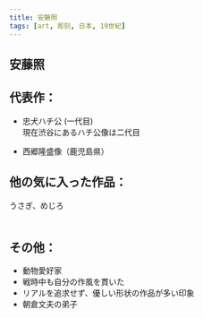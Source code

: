 ```yaml
---
title: 安藤照
tags: [art, 彫刻, 日本, 19世紀]
---
```

安藤照  
---
## 代表作：  
- 忠犬ハチ公 (一代目)  
現在渋谷にあるハチ公像は二代目  
  
- 西郷隆盛像（鹿児島県）  

## 他の気に入った作品：  
うさぎ、めじろ  
　　
## その他：
- 動物愛好家  
- 戦時中も自分の作風を貫いた  
- リアルを追求せず、優しい形状の作品が多い印象
- 朝倉文夫の弟子
